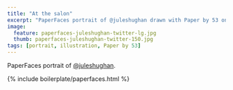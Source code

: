 ```yaml
---
title: "At the salon"
excerpt: "PaperFaces portrait of @juleshughan drawn with Paper by 53 on an iPad."
image: 
  feature: paperfaces-juleshughan-twitter-lg.jpg
  thumb: paperfaces-juleshughan-twitter-150.jpg
tags: [portrait, illustration, Paper by 53]
---
```


PaperFaces portrait of [@juleshughan](http://twitter.com/juleshughan).

{% include boilerplate/paperfaces.html %}